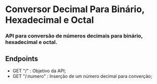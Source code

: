 # Conversor Decimal Para Binário, Hexadecimal e Octal

### API para conversão de números decimais para binário, hexadecimal e octal.

## Endpoints

- GET "/" : Objetivo da API;
- GET "/:numero" : Inserção de um número decimal para converção;
